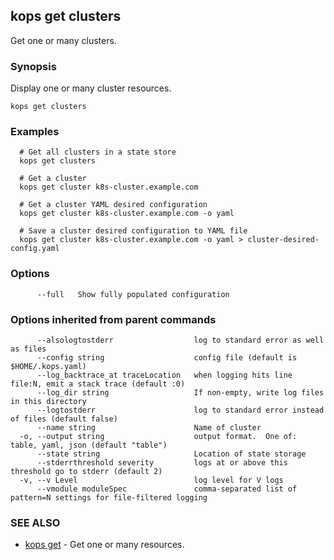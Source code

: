 
<!--- This file is automatically generated by make gen-cli-docs; changes should be made in the go CLI command code (under cmd/kops) -->

## kops get clusters

Get one or many clusters.

### Synopsis


Display one or many cluster resources.

```
kops get clusters
```

### Examples

```
  # Get all clusters in a state store
  kops get clusters
  
  # Get a cluster
  kops get cluster k8s-cluster.example.com
  
  # Get a cluster YAML desired configuration
  kops get cluster k8s-cluster.example.com -o yaml
  
  # Save a cluster desired configuration to YAML file
  kops get cluster k8s-cluster.example.com -o yaml > cluster-desired-config.yaml
```

### Options

```
      --full   Show fully populated configuration
```

### Options inherited from parent commands

```
      --alsologtostderr                  log to standard error as well as files
      --config string                    config file (default is $HOME/.kops.yaml)
      --log_backtrace_at traceLocation   when logging hits line file:N, emit a stack trace (default :0)
      --log_dir string                   If non-empty, write log files in this directory
      --logtostderr                      log to standard error instead of files (default false)
      --name string                      Name of cluster
  -o, --output string                    output format.  One of: table, yaml, json (default "table")
      --state string                     Location of state storage
      --stderrthreshold severity         logs at or above this threshold go to stderr (default 2)
  -v, --v Level                          log level for V logs
      --vmodule moduleSpec               comma-separated list of pattern=N settings for file-filtered logging
```

### SEE ALSO
* [kops get](kops_get.md)	 - Get one or many resources.


